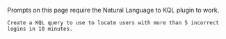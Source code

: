 Prompts on this page require the Natural Language to KQL plugin to work.

```
Create a KQL query to use to locate users with more than 5 incorrect logins in 10 minutes.
```
